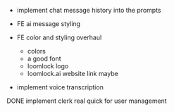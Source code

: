 

- implement chat message history into the prompts
- FE ai message styling
- FE color and styling overhaul 
    - colors
    - a good font
    - loomlock logo
    - loomlock.ai website link maybe
    
- implement voice transcription

DONE implement clerk real quick for user management
